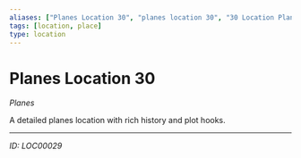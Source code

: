 ```yaml
---
aliases: ["Planes Location 30", "planes location 30", "30 Location Planes"]
tags: [location, place]
type: location
---
```


# Planes Location 30

*Planes*

A detailed planes location with rich history and plot hooks.

---
*ID: LOC00029*